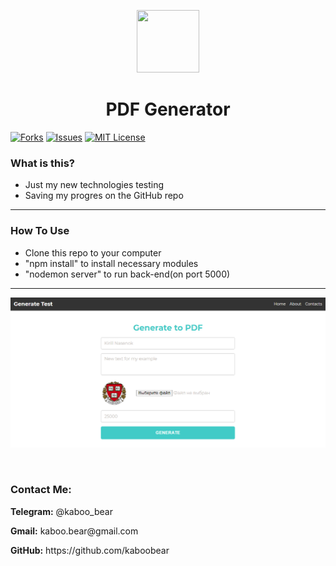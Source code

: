 <p align="center">
    <img src="https://img.icons8.com/bubbles/100/000000/rocket.png" width="100" height="100">
</p>

<h1 align="center">PDF Generator</h1>

[![Forks][forks-shield]][forks-url]
[![Issues][issues-shield]][issues-url]
[![MIT License][license-shield]][license-url]

### What is this?
+ Just my new technologies testing
+ Saving my progres on the GitHub repo

<hr>

### How To Use
+ Clone this repo to your computer
+ "npm install" to install necessary modules
+ "nodemon server" to run back-end(on port 5000)

<hr>

![Layout](kaboo1.png)

<br>



<h3>Contact Me:</h3>

<div>
    <p><b>Telegram:</b> @kaboo_bear </p>
</div>

<div>
    <p><b>Gmail:</b> kaboo.bear@gmail.com </p>
</div>

<div>
    <p><b>GitHub:</b> https://github.com/kaboobear</p>
</div>












[forks-shield]: https://img.shields.io/github/forks/kaboobear/Node-PDF-Generator?style=flat-square
[forks-url]: https://github.com/kaboobear/Node-PDF-Generator/network/members
[issues-shield]: https://img.shields.io/github/issues/kaboobear/Node-PDF-Generator.svg?style=flat-square
[issues-url]: https://github.com/kaboobear/Node-PDF-Generator/issues
[license-shield]: https://img.shields.io/github/license/kaboobear/Node-PDF-Generator.svg?style=flat-square
[license-url]: https://github.com/kaboobear/Node-PDF-Generator/blob/master/LICENSE.txt
